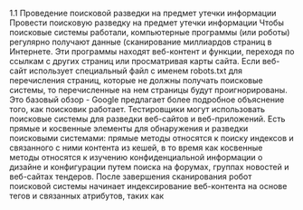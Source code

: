 1.1 Проведение поисковой разведки на предмет утечки информации
Провести поисковую разведку на предмет утечки информации
Чтобы поисковые системы работали, компьютерные программы (или роботы) регулярно получают данные (сканирование миллиардов страниц в Интернете. Эти программы находят веб-контент и функции, переходя по ссылкам с других страниц или просматривая карты сайта. Если веб-сайт использует специальный файл с именем robots.txt для перечисления страниц, которые не должны получать поисковые системы, то перечисленные на нем страницы будут проигнорированы. Это базовый обзор - Google предлагает более подробное объяснение того, как поисковик работает. Тестировщики могут использовать поисковые системы для разведки веб-сайтов и веб-приложений. Есть прямые и косвенные элементы для обнаружения и разведки поисковыми системами: прямые методы относятся к поиску индексов и связанного с ними контента из кешей, в то время как косвенные методы относятся к изучению конфиденциальной информации о дизайне и конфигурации путем поиска на форумах, группах новостей и веб-сайтах тендеров. После завершения сканирования робот поисковой системы начинает индексирование веб-контента на основе тегов и связанных атрибутов, таких как <TITLE>, чтобы вернуть релевантные результаты поиска. Если файл robots.txt не обновляется в течение времени существования веб-сайта, а встроенные метатеги HTML, которые инструктируют роботов не индексировать контент, не используются, тогда индексы могут содержать веб-контент, не предназначенный для отображения владельцами. Владельцы веб-сайтов могут использовать ранее упомянутый robots.txt, метатеги HTML, аутентификацию и инструменты, предоставляемые поисковыми системами, для удаления такого содержания.

Задачи теста Определите, какая конфиденциальная информация о конструкции и конфигурации приложения, системы или организации предоставляется: напрямую (на сайте организации) или косвенно (через сторонние сервисы). Как протестировать Используйте поисковую систему для поиска потенциально конфиденциальной информации. Это может включать:

сетевые схемы и конфигурации;
заархивированные сообщения и электронные письма администраторов или других ключевых сотрудников;
процедуры входа в систему и форматы имен пользователей;
имена пользователей, пароли и закрытые ключи;
сторонние файлы конфигурации или файлы конфигурации облачной службы;
выявление содержания сообщения об ошибке
разработка
тестирование
приемочное тестирование пользователей (UAT) и промежуточные версии сайтов.
Поисковые системы
Не ограничивайте тестирование только одной поисковой системой, так как разные поисковые системы могут давать разные результаты. Результаты поисковой системы могут различаться по-разному, в зависимости от того, когда система в последний раз сканировала контент, и от алгоритма, который система использует для определения релевантных страниц. Рассмотрите возможность использования следующих поисковых систем (перечисленных в алфавитном порядке):

Baidu, самая популярная поисковая система Китая.
Bing, поисковая система, принадлежащая и управляемая Microsoft, вторая по популярности в мире. Поддерживает расширенный поиск по ключевым словам.
binsearch.info, поисковая машина для бинарных групп новостей Usenet.
Common Crawl, «открытое хранилище данных веб-сканирования, доступное и доступное для анализа кем угодно».
DuckDuckGo, поисковая система, ориентированная на конфиденциальность, которая собирает результаты из множества различных источников. Поддерживает синтаксис поиска.
Google, который предлагает самую популярную в мире поисковую систему и использует систему ранжирования, чтобы попытаться выдать наиболее релевантные результаты. Поддерживает поисковые операторы.
Internet Archive Wayback Machine, «создание цифровой библиотеки Интернет-сайтов и других культурных артефактов в цифровой форме».
Startpage - поисковая система, которая использует результаты Google без сбора личной информации с помощью трекеров и журналов. Поддерживает поисковые операторы.
Shodan, сервис для поиска подключенных к Интернету устройств и услуг. Варианты использования включают ограниченный бесплатный план, а также планы платной подписки. И DuckDuckGo, и Startpage предлагают пользователям повышенную конфиденциальность за счет отказа от трекеров и ведения журналов. Это может уменьшить утечку информации о тестере.
Операторы поиска Оператор поиска - это специальное ключевое слово или синтаксис, который расширяет возможности обычных поисковых запросов и может помочь получить более конкретные результаты. Обычно они имеют форму оператор: запрос. Вот несколько обычно поддерживаемых поисковых операторов:

site: ограничит поиск предоставленным доменом.
inurl: вернет только результаты, содержащие ключевое слово в URL.
intitle: вернет только результаты, содержащие ключевое слово в заголовке страницы.
intext: или inbody: будет искать только ключевое слово в теле страниц.
filetype: будет соответствовать только определенному типу файла, например png или php. Например, чтобы найти веб-контент owasp.org, проиндексированный типичной поисковой системой, требуется следующий синтаксис:
site:owasp.org
Просмотр кэшированного содержимого Для поиска содержимого, которое ранее было проиндексировано, используйте оператор cache :. Это полезно для просмотра содержимого, которое могло измениться с момента его индексации или быть недоступным. Не все поисковые системы предоставляют для поиска кэшированный контент; самый полезный источник на момент написания - Google.

Чтобы просмотреть файл owasp.org в кешированном виде, используйте следующий синтаксис:
cache:owasp.org

Google Хакинг или Доркинг
Поиск с помощью операторов может быть очень эффективным методом обнаружения в сочетании с творческими способностями тестировщика. Операторы могут быть объединены в цепочку для эффективного обнаружения определенных типов конфиденциальных файлов и информации. Этот метод, называемый Google hacking или Dorking, также возможен с использованием других поисковых систем, если поддерживаются поисковые операторы.

База данных придурков, такая как Google Hacking Database, является полезным ресурсом, который может помочь раскрыть конкретную информацию. Некоторые категории, доступные в этой базе данных, включают:

Опоры
Файлы, содержащие имена пользователей
Секретные каталоги
Обнаружение веб-сервера
Уязвимые файлы
Уязвимые серверы
Сообщения об ошибках
Файлы с конфиденциальной информацией
Файлы, содержащие пароли
Конфиденциальная информация о покупках в Интернете
Базы данных для других поисковых систем, таких как Bing и Shodan, доступны на таких ресурсах, как
Google Hacking Diggity Project от Bishop Fox.

Дополнение: Внимательно изучите конфиденциальность информации и конфигурации, прежде чем она будет размещена в Интернете. Периодически проверяйте конфиденциальность существующей информации о конструкции и конфигурации, размещенной в Интернете. 
